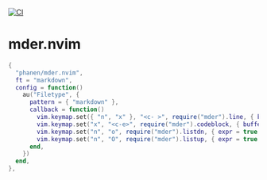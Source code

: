 [![CI](https://github.com/phanen/toggle-checkbox.nvim/actions/workflows/ci.yml/badge.svg)](https://github.com/phanen/toggle-checkbox.nvim/actions/workflows/ci.yml)
# mder.nvim

```lua
{
  "phanen/mder.nvim",
  ft = "markdown",
  config = function()
    au("Filetype", {
      pattern = { "markdown" },
      callback = function()
        vim.keymap.set({ "n", "x" }, "<c- >", require("mder").line, { buffer = 0 })
        vim.keymap.set("x", "<c-e>", require("mder").codeblock, { buffer = 0 })
        vim.keymap.set("n", "o", require("mder").listdn, { expr = true, buffer = 0 })
        vim.keymap.set("n", "O", require("mder").listup, { expr = true, buffer = 0 })
      end,
    })
  end,
},
```
